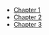 * [Chapter 1](chapters/chapter-1#chapter-1)
* [Chapter 2](chapters/chapter-2#chapter-2)
* [Chapter 3](chapters/chapter-3#chapter-3)
